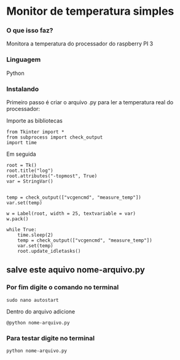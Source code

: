 # Monitor de temperatura simples
### O que isso faz?
Monitora a temperatura do processador do raspberry PI 3

### Linguagem
Python

### Instalando
Primeiro passo é criar o arquivo .py para ler a temperatura real do processador:

Importe as bibliotecas
```
from Tkinter import *
from subprocess import check_output
import time
```
Em seguida
```
root = Tk()
root.title("log")
root.attributes("-topmost", True)
var = StringVar()


temp = check_output(["vcgencmd", "measure_temp"])
var.set(temp)

w = Label(root, width = 25, textvariable = var)
w.pack()

while True:
    time.sleep(2)
    temp = check_output(["vcgencmd", "measure_temp"])
    var.set(temp)
    root.update_idletasks()
```
    
## salve este aquivo nome-arquivo.py

### Por fim digite o comando no terminal
```
sudo nano autostart
```
Dentro do arquivo adicione
```
@python nome-arquivo.py
```

### Para testar digite no terminal
```
python nome-arquivo.py

